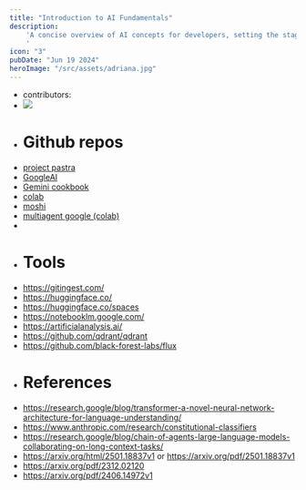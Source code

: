 ```yaml
---
title: "Introduction to AI Fundamentals"
description:
    'A concise overview of AI concepts for developers, setting the stage for deeper technical discussions.
    '
icon: "3"
pubDate: "Jun 19 2024"
heroImage: "/src/assets/adriana.jpg"
---
```


- contributors:
- ![](https://i.imgflip.com/9kwrdh.jpg)
- # Github repos
- [project pastra](https://github.com/heiko-hotz/gemini-multimodal-live-dev-guide)
- [GoogleAI](https://github.com/GoogleCloudPlatform/generative-ai)
- [Gemini cookbook](https://github.com/google-gemini/cookbook)
- [colab](https://github.com/GoogleCloudPlatform/generative-ai/blob/main/gemini/agents/research-multi-agents/intro_research_multi_agents_gemini_2_0.ipynb)
- [moshi](https://github.com/kyutai-labs/moshi)
- [multiagent google (colab)](https://colab.research.google.com/github/GoogleCloudPlatform/generative-ai/blob/main/gemini/agents/research-multi-agents/intro_research_multi_agents_gemini_2_0.ipynb#scrollTo=IDDZhYrClJQK)
-
- # Tools
- https://gitingest.com/
- https://huggingface.co/
- https://huggingface.co/spaces
- https://notebooklm.google.com/
- https://artificialanalysis.ai/
- https://github.com/qdrant/qdrant
- https://github.com/black-forest-labs/flux
- # References
- https://research.google/blog/transformer-a-novel-neural-network-architecture-for-language-understanding/
- https://www.anthropic.com/research/constitutional-classifiers
- https://research.google/blog/chain-of-agents-large-language-models-collaborating-on-long-context-tasks/
- https://arxiv.org/html/2501.18837v1 or https://arxiv.org/pdf/2501.18837v1
- https://arxiv.org/pdf/2312.02120
- https://arxiv.org/pdf/2406.14972v1